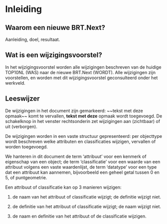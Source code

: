 Inleiding
=========

Waarom een nieuwe BRT.Next?
---------------------------

Aanleiding, doel, resultaat.

Wat is een wijzigingsvoorstel?
------------------------------

In het wijzigingsvoorstel worden alle wijzigingen beschreven van de huidige
TOP10NL (WAS) naar de nieuwe BRT.Next (WORDT). Alle wijzigingen zijn
voorstellen, en worden met dit wijzigingsvoorstel geconsulteerd onder het
werkveld.

Leeswijzer
----------

De wijzigingen in het document zijn gemarkeerd: \~\~tekst met deze opmaak\~\~
komt te vervallen, **tekst met deze** opmaak wordt toegevoegd. De schakelknop in
het venster rechtsonderin zet wijzigingen aan (zichtbaar) of uit (verborgen).

De wijzigingen worden in een vaste structuur gepresenteerd: per objecttype wordt
beschreven welke attributen en classificaties wijzigen, vervallen of worden
toegevoegd.

We hanteren in dit document de term ‘attribuut’ voor een kenmerk of eigenschap
van een object; de term ‘classificatie’ voor een waarde van een attribuut
volgens een vaste waardenlijst, de term ‘datatype’ voor een type dat een
attribuut kan aannemen, bijvoorbeeld een geheel getal tussen 0 en 5, of
puntgeometrie.

Een attribuut of classificatie kan op 3 manieren wijzigen:

1.  de naam van het attribuut of classificatie wijzigt; de definitie wijzigt
    niet.

2.  de definitie van het attribuut of classificatie wijzigt; de naam wijzigt
    niet.

3.  de naam en definitie van het attribuut of de classificatie wijzigen.
